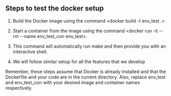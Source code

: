 ## Steps to test the docker setup

1. Build the Docker image using the command 
   <docker build -t env_test .>

2. Start a container from the image using the command <docker run -it --rm --name env_test_con env_test>.
   
3.  This command will automatically run make and then provide you with an interactive shell.

4. We will follow similar setup for all the features that we develop

Remember, these steps assume that Docker is already installed and that the Dockerfile and your code are in the current directory. Also, replace env_test and env_test_con with your desired image and container names respectively.